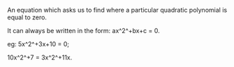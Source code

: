 An equation which asks us to find where a particular quadratic
polynomial is equal to zero.

It can always be written in the form: ax^2^+bx+c = 0.

eg: 5x^2^+3x+10 = 0;

10x^2^+7 = 3x^2^+11x.
